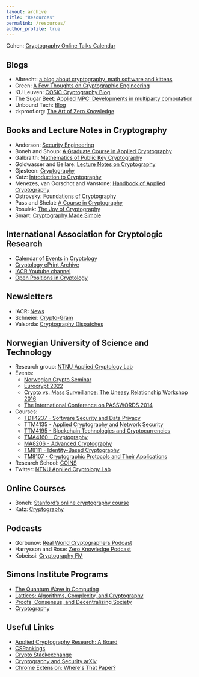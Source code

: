 ```yaml
---
layout: archive
title: "Resources"
permalink: /resources/
author_profile: true
---
```


Cohen: [Cryptography Online Talks Calendar](https://www.ccs.neu.edu/~rancohen/cryptotalks.html)

## Blogs

- Albrecht: [a blog about cryptography, math software and kittens](https://martinralbrecht.wordpress.com)
- Green: [A Few Thoughts on Cryptographic Engineering](https://blog.cryptographyengineering.com)
- KU Leuven: [COSIC Cryptography Blog](https://www.esat.kuleuven.be/cosic/blog)
- The Sugar Beet: [Applied MPC: Developments in multiparty computation](https://medium.com/applied-mpc)
- Unbound Tech: [Blog](https://www.unboundtech.com/blog)
- zkproof.org: [The Art of Zero Knowledge](https://zkproof.org/blog)

## Books and Lecture Notes in Cryptography

- Anderson: [Security Engineering](https://www.cl.cam.ac.uk/~rja14/book.html)
- Boneh and Shoup: [A Graduate Course in Applied Cryptography](http://toc.cryptobook.us)
- Galbraith: [Mathematics of Public Key Cryptography](https://www.math.auckland.ac.nz/~sgal018/crypto-book/crypto-book.html)
- Goldwasser and Bellare: [Lecture Notes on Cryptography](https://cseweb.ucsd.edu/~mihir/papers/gb.html)
- Gjøsteen: [Cryptography](https://wiki.math.ntnu.no/tma4160/notes)
- Katz: [Introduction to Cryptography](http://www.cs.umd.edu/~jkatz/crypto/s18/lectures.html)
- Menezes, van Oorschot and Vanstone: [Handbook of Applied Cryptography](http://cacr.uwaterloo.ca/hac)
- Ostrovsky: [Foundations of Cryptography](http://web.cs.ucla.edu/~rafail/PUBLIC/OstrovskyDraftLecNotes2010.pdf)
- Pass and Shelat: [A Course in Cryptography](https://www.cs.cornell.edu/courses/cs4830/2010fa/lecnotes.pdf)
- Rosulek: [The Joy of Cryptography](https://web.engr.oregonstate.edu/~rosulekm/crypto)
- Smart: [Cryptography Made Simple](https://link.springer.com/book/10.1007%2F978-3-319-21936-3)

## International Association for Cryptologic Research

- [Calendar of Events in Cryptology](https://iacr.org/events)
- [Cryptology ePrint Archive](https://eprint.iacr.org)
- [IACR Youtube channel](https://www.youtube.com/user/TheIACR)
- [Open Positions in Cryptology](https://iacr.org/jobs)

## Newsletters

- IACR: [News](https://iacr.org/news)
- Schneier: [Crypto-Gram](https://www.schneier.com/crypto-gram)
- Valsorda: [Cryptography Dispatches](https://buttondown.email/cryptography-dispatches/archive)

## Norwegian University of Science and Technology

- Research group: [NTNU Applied Cryptology Lab](https://www.ntnu.edu/iik/nacl-lab)
- Events:
  - [Norwegian Crypto Seminar](https://wiki.math.ntnu.no/nks)
  - [Eurocrypt 2022](https://eurocrypt.iacr.org/2022)
  - [Crypto vs. Mass Surveillance: The Uneasy Relationship Workshop 2016](http://cms16.item.ntnu.no)
  - [The International Conference on PASSWORDS 2014](http://passwords14.item.ntnu.no)
- Courses:
  - [TDT4237 - Software Security and Data Privacy](https://www.ntnu.edu/studies/courses/TDT4237)
  - [TTM4135 - Applied Cryptography and Network Security](https://www.ntnu.edu/studies/courses/TTM4135)
  - [TTM4195 - Blockchain Technologies and Cryptocurrencies](https://www.ntnu.edu/studies/courses/TTM4195)
  - [TMA4160 - Cryptography](https://www.ntnu.edu/studies/courses/TMA4160)
  - [MA8206 - Advanced Cryptography](https://www.ntnu.edu/studies/courses/MA8206)
  - [TM8111 - Identity-Based Cryptography](https://www.ntnu.edu/studies/courses/TM8111)
  - [TM8107 - Cryptographic Protocols and Their Applications](https://www.ntnu.edu/studies/courses/TM8107)
- Research School: [COINS](https://coinsrs.no)
- Twitter: [NTNU Applied Cryptology Lab](https://twitter.com/ntnucrypto)

## Online Courses

- Boneh: [Stanford’s online cryptography course](https://www.coursera.org/learn/crypto)
- Katz: [Cryptography](https://www.coursera.org/learn/cryptography)

## Podcasts

- Gorbunov: [Real World Cryptographers Podcast](https://rwcpodcast.buzzsprout.com)
- Harrysson and Rose: [Zero Knowledge Podcast](https://www.zeroknowledge.fm)
- Kobeissi: [Cryptography FM](https://www.cryptography.fm)

## Simons Institute Programs

- [The Quantum Wave in Computing](https://simons.berkeley.edu/programs/quantum2020)
- [Lattices: Algorithms, Complexity, and Cryptography](https://simons.berkeley.edu/programs/lattices2020)
- [Proofs, Consensus, and Decentralizing Society](https://simons.berkeley.edu/programs/proofs2019)
- [Cryptography](https://simons.berkeley.edu/programs/crypto2015)

## Useful Links

- [Applied Cryptography Research: A Board](https://acrab.isi.jhu.edu)
- [CSRankings](http://csrankings.org/#/index?sec&crypt)
- [Crypto Stackexchange](https://crypto.stackexchange.com)
- [Cryptography and Security arXiv](https://arxiv.org/list/cs.CR/recent)
- [Chrome Extension: Where's That Paper?](https://chrome.google.com/webstore/detail/wheres-that-paper/dkjnkdmoghkbkfkafefhbcnmofdbfdio)
